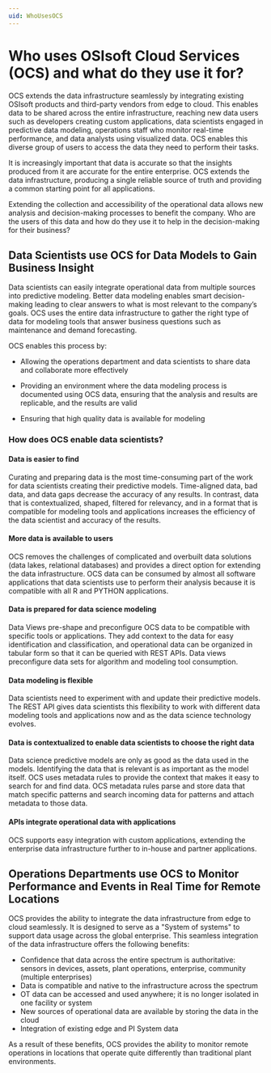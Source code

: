 ```yaml
---
uid: WhoUsesOCS
---
```


# Who uses OSIsoft Cloud Services (OCS) and what do they use it for?  

OCS extends the data infrastructure seamlessly by integrating existing OSIsoft products and third-party vendors from edge to cloud. This enables data to be shared across the entire infrastructure, reaching new data users such as developers creating custom applications, data scientists engaged in predictive data modeling, operations staff who monitor real-time performance, and data analysts using visualized data. OCS enables this diverse group of users to access the data they need to perform their tasks. 

It is increasingly important that data is accurate so that the insights produced from it are accurate for the entire enterprise. OCS extends the data infrastructure, producing a single reliable source of truth and providing a common starting point for all applications. 

Extending the collection and accessibility of the operational data allows new analysis and decision-making processes to benefit the company. Who are the users of this data and how do they use it to help in the decision-making for their business? 

## Data Scientists use OCS for Data Models to Gain Business Insight 

Data scientists can easily integrate operational data from multiple sources into predictive modeling. Better data modeling enables smart decision-making leading to clear answers to what is most relevant to the company’s goals. OCS uses the entire data infrastructure to gather the right type of data for modeling tools that answer business questions such as maintenance and demand forecasting. 

OCS enables this process by: 

- Allowing the operations department and data scientists to share data and collaborate more effectively 
- Providing an environment where the data modeling process is documented using OCS data, ensuring that the analysis and results are replicable, and the results are valid 

- Ensuring that high quality data is available for modeling 

### How does OCS enable data scientists? 

#### Data is easier to find

Curating and preparing data is the most time-consuming part of the work for data scientists creating their predictive models. Time-aligned data, bad data, and data gaps decrease the accuracy of any results. In contrast, data that is contextualized, shaped, filtered for relevancy, and in a format that is compatible for modeling tools and applications increases the efficiency of the data scientist and accuracy of the results. 

#### More data is available to users 

OCS removes the challenges of complicated and overbuilt data solutions (data lakes, relational databases) and provides a direct option for extending the data infrastructure. OCS data can be consumed by almost all software applications that data scientists use to perform their analysis because it is compatible with all R and PYTHON applications. 

#### Data is prepared for data science modeling 

Data Views pre-shape and preconfigure OCS data to be compatible with specific tools or applications. They add context to the data for easy identification and classification, and operational data can be organized in tabular form so that it can be queried with REST APIs. Data views preconfigure data sets for algorithm and modeling tool consumption. 

#### Data modeling is flexible 

Data scientists need to experiment with and update their predictive models. The REST API gives data scientists this flexibility to work with different data modeling tools and applications now and as the data science technology evolves. 

#### Data is contextualized to enable data scientists to choose the right data

Data science predictive models are only as good as the data used in the models. Identifying the data that is relevant is as important as the model itself. OCS uses metadata rules to provide the context that makes it easy to search for and find data. OCS metadata rules parse and store data that match specific patterns and search incoming data for patterns and attach metadata to those data. 

#### APIs integrate operational data with applications

OCS supports easy integration with custom applications, extending the enterprise data infrastructure further to in-house and partner applications. 

## Operations Departments use OCS to Monitor Performance and Events in Real Time for Remote Locations 

OCS provides the ability to integrate the data infrastructure from edge to cloud seamlessly. It is designed to serve as a "System of systems" to support data usage across the global enterprise. This seamless integration of the data infrastructure offers the following benefits: 

- Confidence that data across the entire spectrum is authoritative: sensors in devices, assets, plant operations, enterprise, community (multiple enterprises) 
- Data is compatible and native to the infrastructure across the spectrum 
- OT data can be accessed and used anywhere; it is no longer isolated in one facility or system 
- New sources of operational data are available by storing the data in the cloud 
- Integration of existing edge and PI System data 

As a result of these benefits, OCS provides the ability to monitor remote operations in locations that operate quite differently than traditional plant environments. 

